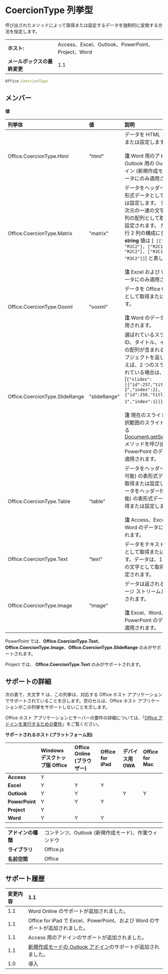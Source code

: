 
# CoercionType 列挙型
呼び出されたメソッドによって取得または設定するデータを強制的に変換する方法を指定します。

|||
|:-----|:-----|
|**ホスト:**|Access、Excel、Outlook、PowerPoint、Project、Word|
|**メールボックスの最終変更**|1.1|

```js
Office.CoercionType
```

## メンバー


**値**


|**列挙体**|**値**|**説明**|
|:-----|:-----|:-----|
|Office.CoercionType.Html|"html"|データを HTML として取得または設定します。<br/><br/> **注** Word 用のアドインと Outlook 用の Outlook アドイン (新規作成モード) のデータにのみ適用されます。|
|Office.CoercionType.Matrix|"matrix"|データをヘッダーなしの表形式データとして取得または設定します。 データは、1 次元の一連の文字を含む配列の配列として取得または設定されます。 たとえば、3 行 2 列の構成に含まれる **string** 値は [` [["R1C1", "R1C2"], ["R2C1", "R2C2"], ["R3C1", "R3C2"]]`] と表します。<br/><br/> **注** Excel および Word のデータにのみ適用されます。|
|Office.CoercionType.Ooxml|"ooxml"|データを Office Open XML として取得または設定します。<br/><br/> **注** Word のデータにのみ適用されます。|
|Office.CoercionType.SlideRange|"slideRange"|選ばれているスライドの ID、タイトル、インデックスの配列が含まれる JSON オブジェクトを返します。たとえば、2 つのスライドが選ばれている場合は、[`{"slides":[{"id":257,"title":"Slide 2","index":2},{"id":256,"title":"Slide 1","index":1}]}`] です。<br/><br/> **注** 現在のスライドまたは選択範囲のスライドを取得する [Document.getSelectedData](../../reference/shared/document.getselecteddataasync.md) メソッドを呼び出す場合、PowerPoint のデータにのみ適用されます。|
|Office.CoercionType.Table|"table"|データをヘッダー付き (省略可能) の表形式データとして取得または設定します。 データをヘッダー付き (省略可能) の表形式データとして取得または設定します。<br/><br/> **注** Access、Excel、および Word のデータにのみ適用されます。|
|Office.CoercionType.Text|"text"|データをテキスト (**string**) として取得または設定します。データは、1 次元の一連の文字として取得または設定されます。|
|Office.CoercionType.Image|"image"|データは返されるか、イメージ ストリームとして設定されます。<br/><br/> **注** Excel、Word、PowerPoint のデータにのみ適用されます。|
PowerPoint では、**Office.CoercionType.Text**、**Office.CoercionType.Image**、**Office.CoercionType.SlideRange** のみがサポートされます。

Project では、 **Office.CoercionType.Text** のみがサポートされます。


## サポートの詳細


次の表で、大文字 Y は、この列挙は、対応する Office ホスト アプリケーションでサポートされていることを示します。空のセルは、Office ホスト アプリケーションがこの列挙をサポートしないことを示します。

Office ホスト アプリケーションとサーバーの要件の詳細については、「[Office アドインを実行するための要件](../../docs/overview/requirements-for-running-office-add-ins.md)」をご覧ください。


**サポートされるホスト (プラットフォーム別)**


||**Windows デスクトップ版 Office**|**Office Online (ブラウザー)**|**Office for iPad**|**デバイス用 OWA**|**Office for Mac**|
|:-----|:-----|:-----|:-----|:-----|:-----|
|**Access**|Y|||||
|**Excel**|Y|Y|Y|||
|**Outlook**|Y|Y||Y|Y|
|**PowerPoint**|Y|Y|Y|||
|**Project**|Y|||||
|**Word**|Y|Y|Y|||

|||
|:-----|:-----|
|**アドインの種類**|コンテンツ、Outlook (新規作成モード)、作業ウィンドウ|
|**ライブラリ**|Office.js|
|**名前空間**|Office|

## サポート履歴


|**変更内容**|**1.1**|
|:-----|:-----|
|1.1|Word Online のサポートが追加されました。|
|1.1|Office for iPad で Excel、PowerPoint、および Word のサポートが追加されました。|
|1.1|Access 用のアドインのサポートが追加されました。|
|1.1|[新規作成モードの Outlook アドイン](../../docs/outlook/compose-scenario.md)のサポートが追加されました。|
|1.0|導入|
